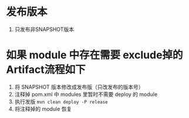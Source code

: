 # 发布版本
1. 只发布非SNAPSHOT版本


# 如果 module 中存在需要 exclude掉的Artifact流程如下
1. 将 SNAPSHOT 版本修改成发布版（只改发布的版本号）
2. 注释掉  pom.xml 中 modules 里暂时不需要 deploy 的 module
3. 执行发版 `mvn clean deploy -P release`
4. 将注释掉的 module 恢复
